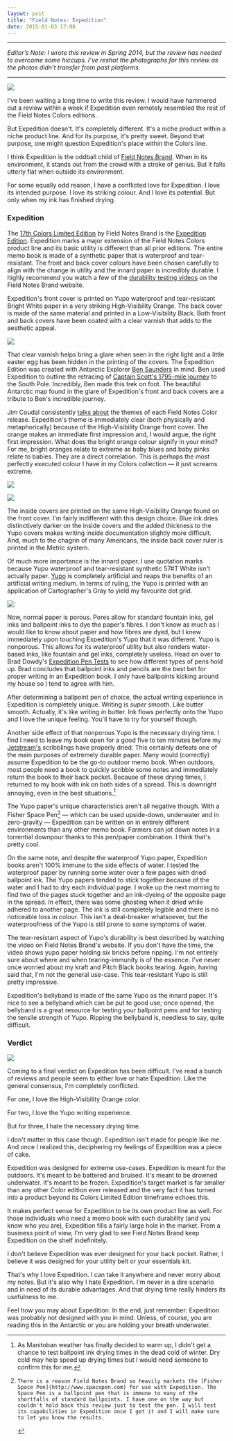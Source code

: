 ```yaml
---
layout: post
title: "Field Notes: Expedition"
date: 2015-01-03 17:08
---
```


---

*Editor’s Note: I wrote this review in Spring 2014, but the review has needed to overcome some hiccups. I’ve reshot the photographs for this review as the photos didn’t transfer from past platforms.*

---

![](http://thenewsprint.s3.amazonaws.com/media/2015/01/FN-Expedition-1.jpg)

I’ve been waiting a long time to write this review. I would have hammered out a review within a week if Expedition even remotely resembled the rest of the Field Notes Colors editions.

But Expedition doesn't. It's completely different. It's a niche product within a niche product line. And for its purpose, it's pretty sweet. Beyond that purpose, one might question Expedition's place within the Colors line. 

I think Expedition is the oddball child of [Field Notes Brand](http://fieldnotesbrand.com). When in its environment, it stands out from the crowd with a stroke of genius. But it falls utterly flat when outside its environment. 

For some equally odd reason, I have a conflicted love for Expedition. I love its intended purpose. I love its striking colour. And I love its potential. But only when my ink has finished drying.

### Expedition

The [17th Colors Limited Edition](http://fieldnotesbrand.com/colors/) by Field Notes Brand is the [Expedition Edition](http://fieldnotesbrand.com/colors/expedition/). Expedition marks a major extension of the Field Notes Colors product line and its basic utility is different than all prior editions. The entire memo book is made of a synthetic paper that is waterproof and tear-resistant. The front and back cover colours have been chosen carefully to align with the change in utility and the innard paper is incredibly durable. I highly recommend you watch a few of the [durability testing videos](http://fieldnotesbrand.com/colors/expedition/) on the Field Notes Brand website.

Expedition's front cover is printed on Yupo waterproof and tear-resistant Bright White paper in a very striking High-Visibility Orange. The back cover is made of the same material and printed in a Low-Visibility Black. Both front and back covers have been coated with a clear varnish that adds to the aesthetic appeal.

![](http://thenewsprint.s3.amazonaws.com/media/2015/01/FN-Expedition-6.jpg)

That clear varnish helps bring a glare when seen in the right light and a little easter egg has been hidden in the printing of the covers. The Expedition Edition was created with Antarctic Explorer [Ben Saunders](http://bensaunders.com) in mind. Ben used Expedition to outline the retracing of [Captain Scott's 1795-mile journey](http://en.wikipedia.org/wiki/Robert_Falcon_Scott) to the South Pole. Incredibly, Ben made this trek on foot. The beautiful Antarctic map found in the glare of Expedition's front and back covers are a tribute to Ben's incredible journey.

Jim Coudal consistently [talks about](http://5by5.tv/cmdspace/57) the themes of each Field Notes Color release. Expedition's theme is immediately clear (both physically and metaphorically) because of the High-Visibility Orange front cover. The orange makes an immediate first impression and, I would argue, the right first impression. What does the bright orange colour signify in your mind? For me, bright oranges relate to extreme as baby blues and baby pinks relate to babies. They are a direct correlation. This is perhaps the most perfectly executed colour I have in my Colors collection — it just screams extreme.

![](http://thenewsprint.s3.amazonaws.com/media/2015/01/FN-Expedition-4.jpg)

![](http://thenewsprint.s3.amazonaws.com/media/2015/01/FN-Expedition-5.jpg)

The inside covers are printed on the same High-Visibility Orange found on the front cover. I'm fairly indifferent with this design choice. Blue ink dries distinctively darker on the inside covers and the added thickness to the Yupo covers makes writing inside documentation slightly more difficult. And, much to the chagrin of many Americans, the inside back cover ruler is printed in the Metric system. 

Of much more importance is the innard paper. I use quotation marks because Yupo waterproof and tear-resistant synthetic 57#T White isn't actually paper. [Yupo](http://yupousa.com) is completely artificial and reaps the benefits of an artificial writing medium. In terms of ruling, the Yupo is printed with an application of Cartographer's Gray to yield my favourite dot grid. 

![](http://thenewsprint.s3.amazonaws.com/media/2015/01/FN-Expedition-3.jpg)

Now, normal paper is porous. Pores allow for standard fountain inks, gel inks and ballpoint inks to dye the paper's fibres. I don't know as much as I would like to know about paper and how fibres are dyed, but I knew immediately upon touching Expedition's Yupo that it was different. Yupo is nonporous. This allows for its waterproof utility but also renders water-based inks, like fountain and gel inks, completely useless. Head on over to Brad Dowdy's [Expedition Pen Tests](http://www.penaddict.com/blog/2012/12/20/what-is-the-best-pen-for-the-field-notes-expedition-edition) to see how different types of pens hold up. Brad concludes that ballpoint inks and pencils are the best bet for proper writing in an Expedition book. I only have ballpoints kicking around my house so I tend to agree with him. 

After determining a ballpoint pen of choice, the actual writing experience in Expedition is completely unique. Writing is *super* smooth. Like butter smooth. Actually, it's like writing *in* butter. Ink flows perfectly onto the Yupo and I love the unique feeling. You'll have to try for yourself though.

Another side effect of that nonporous Yupo is the necessary drying time. I find I need to leave my book open for a good five to ten minutes before my [Jetstream's](http://www.amazon.ca/gp/product/B0013CQCTW/ref=as_li_qf_sp_asin_tl?ie=UTF8&camp=15121&creative=330641&creativeASIN=B0013CQCTW&linkCode=as2&tag=thenews037-20) scribblings have properly dried. This certainly defeats one of the main purposes of extremely durable paper. Many would (correctly) assume Expedition to be the go-to outdoor memo book. When outdoors, most people need a book to quickly scribble some notes and immediately return the book to their back pocket. Because of these drying times, I returned to my book with ink on both sides of a spread. This is downright annoying, even in the best situations.[^1]

The Yupo paper's unique characteristics aren't all negative though. With a Fisher Space Pen[^2] — which can be used upside-down, underwater and in zero-gravity — Expedition can be written on in entirely different environments than any other memo book. Farmers can jot down notes in a torrential downpour thanks to this pen/paper combination. I think that's pretty cool.

On the same note, and despite the waterproof Yupo paper, Expedition books aren't 100% immune to the side effects of water. I tested the waterproof paper by running some water over a few pages with dried ballpoint ink. The Yupo papers tended to stick together because of the water and I had to dry each individual page. I woke up the next morning to find two of the pages stuck together and an ink-dyeing of the opposite page in the spread. In effect, there was some ghosting when it dried while adhered to another page. The ink is still completely legible and there is no noticeable loss in colour. This isn't a deal-breaker whatsoever, but the waterproofness of the Yupo is still prone to some symptoms of water.

The tear-resistant aspect of Yupo's durability is best described by watching the video on Field Notes Brand's website. If you don't have the time, the video shows yupo paper holding six bricks before ripping. I'm not entirely sure about where and when tearing-immunity is of the essence. I've never once worried about my kraft and Pitch Black books tearing. Again, having said that, I'm not the general use-case. This tear-resistant Yupo is still pretty impressive.

Expedition's bellyband is made of the same Yupo as the innard paper. It's nice to see a bellyband which can be put to good use; once opened, the bellyband is a great resource for testing your ballpoint pens and for testing the tensile strength of Yupo. Ripping the bellyband is, needless to say, quite difficult.

### Verdict

![](http://thenewsprint.s3.amazonaws.com/media/2015/01/FN-Expedition-2.jpg)

Coming to a final verdict on Expedition has been difficult. I've read a bunch of reviews and people seem to either love or hate Expedition. Like the general consensus, I'm completely conflicted. 

For one, I love the High-Visibility Orange color.

For two, I love the Yupo writing experience. 

But for three, I hate the necessary drying time.

I don't matter in this case though. Expedition isn't made for people like me. And once I realized this, deciphering my feelings of Expedition was a piece of cake. 

Expedition was designed for extreme use-cases. Expedition is meant for the outdoors. It's meant to be battered and bruised. It's meant to be drowned underwater. It's meant to be frozen. Expedition's target market is far smaller than any other Color edition ever released and the very fact it has turned into a product beyond its Colors Limited Edition timeframe echoes this. 

It makes perfect sense for Expedition to be its own product line as well. For those individuals who need a memo book with such durability (and you know who you are), Expedition fills a fairly large hole in the market. From a business point of view, I'm very glad to see Field Notes Brand keep Expedition on the shelf indefinitely.

I don't believe Expedition was ever designed for your back pocket. Rather, I believe it was designed for your utility belt or your essentials kit. 

That's why I love Expedition. I can take it anywhere and never worry about my notes. But it's also why I hate Expedition. I'm never in a dire scenario and in need of its durable advantages. And that drying time really hinders its usefulness to me. 

Feel how you may about Expedition. In the end, just remember: Expedition was probably not designed with you in mind. Unless, of course, you are reading this in the Antarctic or you are holding your breath underwater.

[^1]:	As Manitoban weather has finally decided to warm up, I didn't get a chance to test ballpoint ink drying times in the dead cold of winter. Dry cold may help speed up drying times but I would need someone to confirm this for me.

[^2]:	 There is a reason Field Notes Brand so heavily markets the [Fisher Space Pen](http://www.spacepen.com) for use with Expedition. The Space Pen is a ballpoint pen that is immune to many of the shortfalls of standard ballpoints. I have one on the way but couldn't hold back this review just to test the pen. I will test its capabilities in Expedition once I get it and I will make sure to let you know the results.
